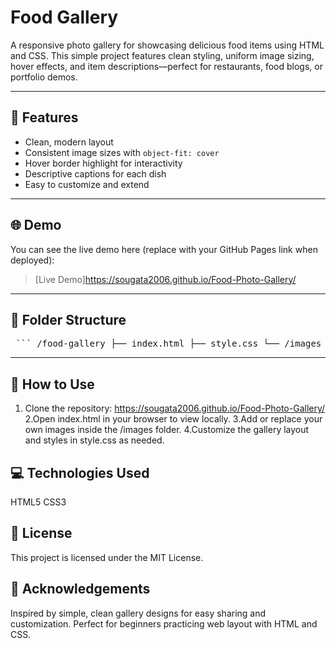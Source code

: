 # Food Gallery

A responsive photo gallery for showcasing delicious food items using HTML and CSS. This simple project features clean styling, uniform image sizing, hover effects, and item descriptions—perfect for restaurants, food blogs, or portfolio demos.

---

## 📸 Features

- Clean, modern layout
- Consistent image sizes with `object-fit: cover`
- Hover border highlight for interactivity
- Descriptive captions for each dish
- Easy to customize and extend

---

## 🌐 Demo

You can see the live demo here (replace with your GitHub Pages link when deployed):

> [Live Demo]https://sougata2006.github.io/Food-Photo-Gallery/

---

## 📂 Folder Structure
<pre> ``` /food-gallery ├── index.html ├── style.css └── /images ├── photo1.jpg ├── photo2.jpg └── ... ``` </pre>


---

## 🚀 How to Use

1. Clone the repository:
https://sougata2006.github.io/Food-Photo-Gallery/
2.Open index.html in your browser to view locally.
3.Add or replace your own images inside the /images folder.
4.Customize the gallery layout and styles in style.css as needed.

## 💻 Technologies Used
HTML5
CSS3

## 📜 License
This project is licensed under the MIT License.

## 🙏 Acknowledgements
Inspired by simple, clean gallery designs for easy sharing and customization. Perfect for beginners practicing web layout with HTML and CSS.


